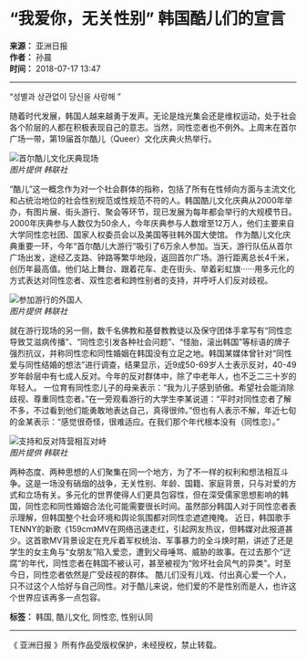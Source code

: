 # “我爱你，无关性别” 韩国酷儿们的宣言

**来源：** 亚洲日报  
**作者：** 孙晨  
**时间：** 2018-07-17 13:47  

---

“성별과 상관없이 당신을 사랑해 ”

随着时代发展，韩国人越来越勇于发声。无论是烛光集会还是维权运动，处于社会各个阶层的人都在积极表现自己的意志。当然，同性恋者也不例外。上周末在首尔广场一带，第19届首尔酷儿（Queer）文化庆典火热举行。

![首尔酷儿文化庆典现场](https://image.ajunews.com/content/image/2018/07/16/20180716104945884967.jpg)  
*图片提供 韩联社*

“酷儿”这一概念作为对一个社会群体的指称，包括了所有在性倾向方面与主流文化和占统治地位的社会性别规范或性规范不符的人。韩国酷儿文化庆典从2000年举办，有图片展、街头游行、聚会等环节，现已发展为每年都会举行的大规模节日。2000年庆典参与人数仅为50余人，今年庆典参与人数增至12万人，他们主要来自大学同性恋社团、国家人权委员会以及美国等驻韩外国大使馆。 作为酷儿文化庆典重要一环，今年“首尔酷儿大游行”吸引了6万余人参加。当天，游行队伍从首尔广场出发，途经乙支路、钟路等繁华地段，返回首尔广场。游行距离总长4千米，创历年最高值。他们站上舞台、跟着花车、走在街头、举着彩虹旗······用多元化的方式表达对同性恋者、双性恋者和跨性别者的支持，并呼吁人们反对歧视。

![参加游行的外国人](https://image.ajunews.com/content/image/2018/07/16/20180716105043643840.jpg)  
*图片提供 韩联社*

就在游行现场的另一侧，数千名佛教和基督教教徒以及保守团体手拿写有“同性恋导致艾滋病传播”、“同性恋引发各种社会问题”、“怪胎，滚出韩国”等标语的牌子强烈抗议，并称同性恋和同性婚姻在韩国没有立足之地。韩国某媒体曾针对“同性爱与同性结婚的想法”进行调查，结果显示，近9成50-69岁人士表示反对，40-49岁年龄层中有七成人反对。今年的反对群体中，除了中老年人，也不乏二三十岁的年轻人。 一位育有同性恋儿子的母亲表示：“我为儿子感到骄傲。希望社会能消除歧视、尊重同性恋者。”在一旁观看游行的大学生李某说道：“平时对同性恋者了解不多，不过看到他们能勇敢地表达自己，真得很帅。”但也有人表示不解，年近七旬的金某表示：“感觉很奇怪，很难适应。在我们那个年代根本没有（同性恋）。”

![支持和反对阵营相互对峙](https://image.ajunews.com/content/image/2018/07/16/20180716105130832416.jpg)  
*图片提供 韩联社*

两种态度、两种思想的人们聚集在同一个地方，为了不一样的权利和想法相互斗争。这是一场没有硝烟的战争，无关性别、年龄、国籍、家庭背景，只与对爱的方式和立场有关。多元化的世界使得人们更具包容性，但在深受儒家思想影响的韩国，同性恋和同性婚姻合法化可能需要很长时间。虽然部分韩国人对于同性恋者表示理解，但韩国整个社会环境和舆论氛围都对同性恋遮遮掩掩。 近日，韩国歌手TENNY的新歌《159cm》MV在网络迅速走红，引起网友热议，但韩媒对此报道甚少。这首歌MV背景设定在充斥着军权统治、军事暴力的全斗焕时期，讲述了还是学生的女主角与“女朋友”陷入爱恋，遭到父母唾骂、威胁的故事。在过去那个“迂腐”的年代，同性恋者在韩国不被认可，甚至被视为“败坏社会风气的异类”。时至今日，同性恋者依然是广受歧视的群体。 酷儿们没有儿戏、付出真心爱一个人，只不过这个人恰好与自己同性。对于酷儿来说，他们爱的不是性别而是人，也许这个世界应该再多一点包容。

**标签：** 韩国, 酷儿文化, 同性恋, 性别认同  

---

《 亚洲日报 》所有作品受版权保护，未经授权，禁止转载。